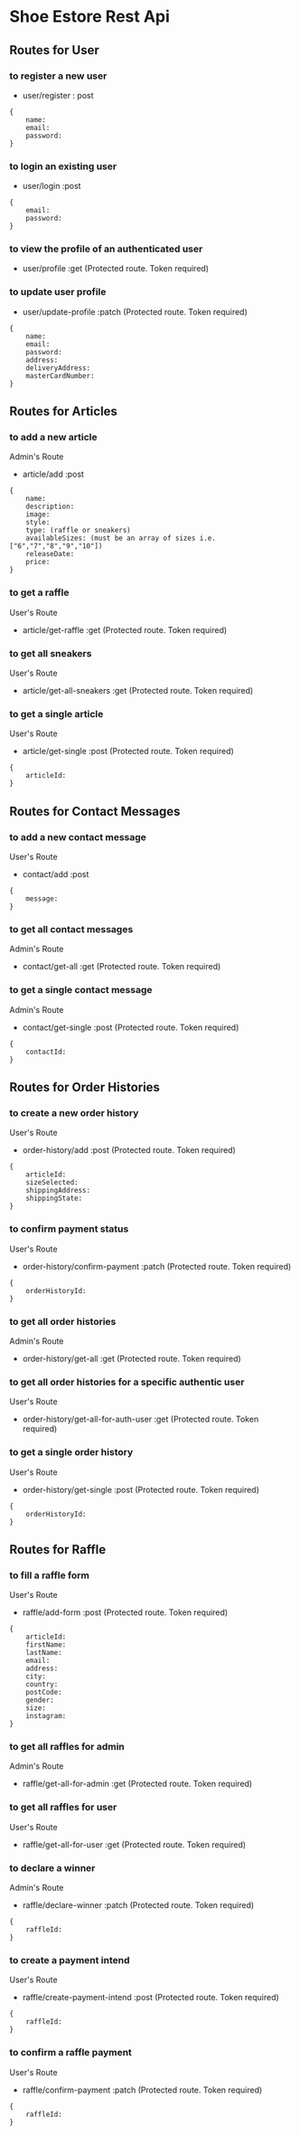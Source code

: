 # Shoe Estore Rest Api

## Routes for User

### to register a new user

- user/register : post

```
{
    name:
    email:
    password:
}
```

### to login an existing user

- user/login :post

```
{
    email:
    password:
}
```

### to view the profile of an authenticated user

- user/profile :get (Protected route. Token required)

### to update user profile

- user/update-profile :patch (Protected route. Token required)

```
{
    name:
    email:
    password:
    address:
    deliveryAddress:
    masterCardNumber:
}
```

## Routes for Articles

### to add a new article

Admin's Route

- article/add :post

```
{
    name:
    description:
    image:
    style:
    type: (raffle or sneakers)
    availableSizes: (must be an array of sizes i.e. ["6","7","8","9","10"])
    releaseDate:
    price:
}
```

### to get a raffle

User's Route

- article/get-raffle :get (Protected route. Token required)

### to get all sneakers

User's Route

- article/get-all-sneakers :get (Protected route. Token required)

### to get a single article

User's Route

- article/get-single :post (Protected route. Token required)

```
{
    articleId:
}
```

## Routes for Contact Messages

### to add a new contact message

User's Route

- contact/add :post

```
{
    message:
}
```

### to get all contact messages

Admin's Route

- contact/get-all :get (Protected route. Token required)

### to get a single contact message

Admin's Route

- contact/get-single :post (Protected route. Token required)

```
{
    contactId:
}
```

## Routes for Order Histories

### to create a new order history

User's Route

- order-history/add :post (Protected route. Token required)

```
{
    articleId:
    sizeSelected:
    shippingAddress:
    shippingState:
}
```

### to confirm payment status

User's Route

- order-history/confirm-payment :patch (Protected route. Token required)

```
{
    orderHistoryId:
}
```

### to get all order histories

Admin's Route

- order-history/get-all :get (Protected route. Token required)

### to get all order histories for a specific authentic user

User's Route

- order-history/get-all-for-auth-user :get (Protected route. Token required)

### to get a single order history

User's Route

- order-history/get-single :post (Protected route. Token required)

```
{
    orderHistoryId:
}
```

## Routes for Raffle

### to fill a raffle form

User's Route

- raffle/add-form :post (Protected route. Token required)

```
{
    articleId:
    firstName:
    lastName:
    email:
    address:
    city:
    country:
    postCode:
    gender:
    size:
    instagram:
}
```

### to get all raffles for admin

Admin's Route

- raffle/get-all-for-admin :get (Protected route. Token required)

### to get all raffles for user

User's Route

- raffle/get-all-for-user :get (Protected route. Token required)

### to declare a winner

Admin's Route

- raffle/declare-winner :patch (Protected route. Token required)

```
{
    raffleId:
}
```

### to create a payment intend

User's Route

- raffle/create-payment-intend :post (Protected route. Token required)

```
{
    raffleId:
}
```

### to confirm a raffle payment

User's Route

- raffle/confirm-payment :patch (Protected route. Token required)

```
{
    raffleId:
}
```
